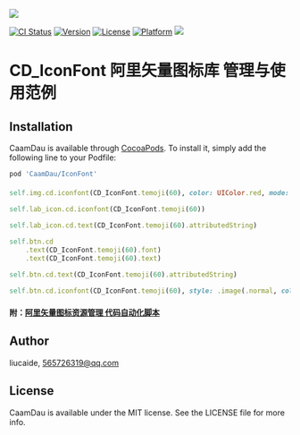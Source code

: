 <p>
  <img src="https://github.com/liucaide/Images/blob/master/CaamDau/caamdau.png" align=centre />
</p>

[![CI Status](https://img.shields.io/travis/CaamDau/IconFont.svg?style=flat)](https://travis-ci.org/CaamDau/IconFont)
[![Version](https://img.shields.io/cocoapods/v/CaamDauIconFont.svg?style=flat)](https://cocoapods.org/pods/CaamDauIconFont)
[![License](https://img.shields.io/cocoapods/l/CaamDauIconFont.svg?style=flat)](https://cocoapods.org/pods/CaamDauIconFont)
[![Platform](https://img.shields.io/cocoapods/p/CaamDauIconFont.svg?style=flat)](https://cocoapods.org/pods/CaamDauIconFont)
[![](https://img.shields.io/badge/Swift-4.0~5.0-orange.svg?style=flat)](https://cocoapods.org/pods/CaamDauIconFont)

# CD_IconFont 阿里矢量图标库 管理与使用范例

## Installation

CaamDau is available through [CocoaPods](https://cocoapods.org). To install
it, simply add the following line to your Podfile:

```ruby
pod 'CaamDau/IconFont'
```
> 
#### 
```ruby
self.img.cd.iconfont(CD_IconFont.temoji(60), color: UIColor.red, mode: .center)

self.lab_icon.cd.iconfont(CD_IconFont.temoji(60))

self.lab_icon.cd.text(CD_IconFont.temoji(60).attributedString)

self.btn.cd
    .text(CD_IconFont.temoji(60).font)
    .text(CD_IconFont.temoji(60).text)

self.btn.cd.text(CD_IconFont.temoji(60).attributedString)
    
self.btn.cd.iconfont(CD_IconFont.temoji(60), style: .image(.normal, color: UIColor.red, mode: .center))
```
#### 附：[阿里矢量图标资源管理 代码自动化脚本](https://github.com/liucaide/SapSapSeoi)

## Author

liucaide, 565726319@qq.com

## License

CaamDau is available under the MIT license. See the LICENSE file for more info.
